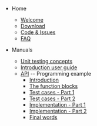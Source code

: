 - Home
  - [Welcome](/)
  - [Download](download.md)
  - [Code & Issues](https://www.github.com/TcUnit/TcUnit)
  - [FAQ](faq.md)

- Manuals
  - [Unit testing concepts](unit-testing-concepts.md)
  - [Introduction user guide](introduction-user-guide.md)
  - [API](api.md)
-- Programming example
    - [Introduction](programming-example-introduction.md)
    - [The function blocks](programming-example-the-function-blocks.md)
    - [Test cases - Part 1](programming-example-test-cases-part-one)
    - [Test cases - Part 2](programming-example-test-cases-part-two)
    - [Implementation - Part 1](programming-example-implementation-part-one.md)
    - [Implementation - Part 2](programming-example-implementation-part-two.md)
    - [Final words](programming-example-final-words.md)